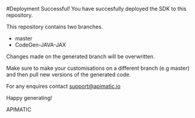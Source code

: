 
#Deployment Successful!
You have succesfully deployed the SDK to this repository.

This repository contains two branches. 
* master
* CodeGen-JAVA-JAX

Changes made on the generated branch will be overwritten.

Make sure to make your customisations on a different branch (e.g master) and then pull new versions of the generated code.

For any enquires contact support@apimatic.io

Happy generating!

APIMATIC

